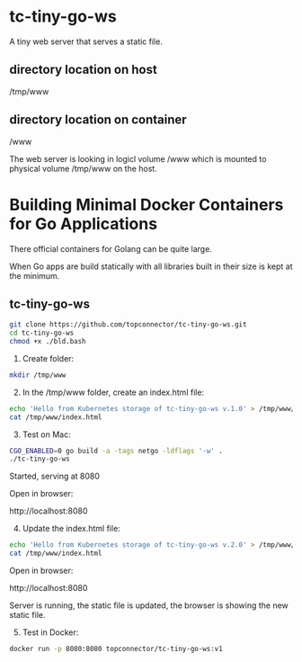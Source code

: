 # tc-tiny-go-ws

 A tiny web server that serves a static file.
 
 ## directory location on host

/tmp/www
 
 ## directory location on container

/www

The web server is looking in logicl volume /www which is mounted to physical
volume /tmp/www on the host.
 
 
# Building Minimal Docker Containers for Go Applications

There official containers for Golang can be quite large. 

When Go apps are build statically with all libraries built in their size 
is kept at the minimum.


## tc-tiny-go-ws

```bash
git clone https://github.com/topconnector/tc-tiny-go-ws.git
cd tc-tiny-go-ws
chmod +x ./bld.bash
```

1. Create folder:
```bash
mkdir /tmp/www
```

2. In the /tmp/www folder, create an index.html file:

```bash
echo 'Hello from Kubernetes storage of tc-tiny-go-ws v.1.0' > /tmp/www/index.html
cat /tmp/www/index.html
```

3. Test on Mac:

```bash
CGO_ENABLED=0 go build -a -tags netgo -ldflags '-w' .
./tc-tiny-go-ws
```
Started, serving at 8080

Open in browser:

http://localhost:8080


4. Update the index.html file:

```bash
echo 'Hello from Kubernetes storage of tc-tiny-go-ws v.2.0' > /tmp/www/index.html
cat /tmp/www/index.html
```

Open in browser:

http://localhost:8080

Server is running, the static file is updated, the browser is showing the new static file.

5. Test in Docker:

```bash
docker run -p 8080:8080 topconnector/tc-tiny-go-ws:v1
```

